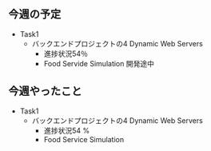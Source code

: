 ## 今週の予定
- Task1
    - バックエンドプロジェクトの4 Dynamic Web Servers
        - 進捗状況54％
        - Food Servide Simulation 開発途中


## 今週やったこと
- Task1
    - バックエンドプロジェクトの4 Dynamic Web Servers
        - 進捗状況54 %
        - Food Service Simulation 
